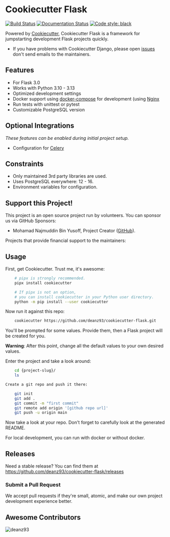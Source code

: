 # Cookiecutter Flask

[![Build Status](https://img.shields.io/github/actions/workflow/status/cookiecutter/cookiecutter-django/ci.yml?branch=master)](https://github.com/cookiecutter/cookiecutter-django/actions/workflows/ci.yml?query=branch%3Amaster)
[![Documentation Status](https://readthedocs.org/projects/cookiecutter-django/badge/?version=latest)](https://cookiecutter-django.readthedocs.io/en/latest/?badge=latest)
[![Code style: black](https://img.shields.io/badge/code%20style-black-000000.svg)](https://github.com/ambv/black)

Powered by [Cookiecutter](https://github.com/cookiecutter/cookiecutter), Cookiecutter Flask is a framework for jumpstarting
development Flask projects quickly.

- If you have problems with Cookiecutter Django, please open [issues](https://github.com/cookiecutter/cookiecutter-django/issues/new) don't send
  emails to the maintainers.

## Features

- For Flask 3.0
- Works with Python 3.10 - 3.13
- Optimized development settings
- Docker support using [docker-compose](https://github.com/docker/compose) for development (using [Nginx](http://nginx.org/)
- Run tests with unittest or pytest
- Customizable PostgreSQL version

## Optional Integrations

_These features can be enabled during initial project setup._

- Configuration for [Celery](https://docs.celeryq.dev)

## Constraints

- Only maintained 3rd party libraries are used.
- Uses PostgreSQL everywhere: 12 - 16.
- Environment variables for configuration.

## Support this Project!

This project is an open source project run by volunteers. You can sponsor us via GitHub Sponsors:

- Mohamad Najmuddin Bin Yusoff, Project Creator ([GitHub](https://github.com/deanz93)).

Projects that provide financial support to the maintainers:

## Usage

First, get Cookiecutter. Trust me, it's awesome:

```bash
    # pipx is strongly recommended.
    pipx install cookiecutter

    # If pipx is not an option,
    # you can install cookiecutter in your Python user directory.
    python -m pip install --user cookiecutter
```

Now run it against this repo:

```bash
    cookiecutter https://github.com/deanz93/cookiecutter-flask.git
```

You'll be prompted for some values. Provide them, then a Flask project will be created for you.

**Warning**: After this point, change all the default values to your own desired values.

Enter the project and take a look around:

```bash
    cd {project-slug}/
    ls

Create a git repo and push it there:

    git init
    git add .
    git commit -m "first commit"
    git remote add origin '[github repo url]'
    git push -u origin main
```

Now take a look at your repo. Don't forget to carefully look at the generated README.

For local development, you can run with docker or without docker.

## Releases

Need a stable release? You can find them at <https://github.com/deanz93/cookiecutter-flask/releases>

### Submit a Pull Request

We accept pull requests if they're small, atomic, and make our own project development
experience better.

## Awesome Contributors

![deanz93](https://avatars.githubusercontent.com/u/7959977?v=4)
